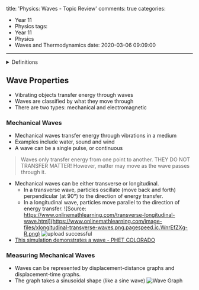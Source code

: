 title: 'Physics: Waves - Topic Review'
comments: true
categories:
  - Year 11
  - Physics
tags:
  - Year 11
  - Physics
  - Waves and Thermodynamics
date: 2020-03-06 09:09:00
---
<details>
<summary>Definitions</summary>

- Medium: the material through which a wave travels
</details>

## Wave Properties
- Vibrating objects transfer energy through waves
- Waves are classified by what they move through
- There are two types: mechanical and electromagnetic
### Mechanical Waves
- Mechanical waves transfer energy through vibrations in a medium
- Examples include water, sound and wind
- A wave can be a single pulse, or continuous
> Waves only transfer energy from one point to another. THEY DO NOT TRANSFER MATTER!
> However, matter may move as the wave passes through it.
- Mechanical waves can be either transverse or longitudinal.
  - In a transverse wave, particles oscillate (move back and forth) perpendicular (at 90°) to the direction of energy transfer.
  - In a longitudinal wave, particles move parallel to the direction of energy transfer.
![Source: https://www.onlinemathlearning.com/transverse-longitudinal-wave.html](https://www.onlinemathlearning.com/image-files/xlongitudinal-transverse-waves.png.pagespeed.ic.WnrEfZXg-R.png)
![upload successful](/images/image1.png)
- [This simulation demonstrates a wave - PHET COLORADO](https://phet.colorado.edu/sims/html/wave-on-a-string/latest/wave-on-a-string_en.html)
### Measuring Mechanical Waves
- Waves can be represented by displacement-distance graphs and displacement-time graphs.
- The graph takes a sinusoidal shape (like a sine wave)
![Wave Graph](/images/waves-graph-1.jpg)
